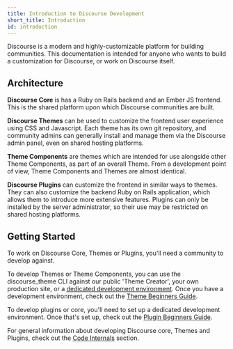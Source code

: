```yaml
---
title: Introduction to Discourse Development
short_title: Introduction
id: introduction
---
```

Discourse is a modern and highly-customizable platform for building communities. This documentation is intended for anyone who wants to build a customization for Discourse, or work on Discourse itself.

## Architecture

**Discourse Core** is has a Ruby on Rails backend and an Ember JS frontend. This is the shared platform upon which Discourse communities are built.

**Discourse Themes** can be used to customize the frontend user experience using CSS and Javascript. Each theme has its own git repository, and community admins can generally install and manage them via the Discourse admin panel, even on shared hosting platforms.

**Theme Components** are themes which are intended for use alongside other Theme Components, as part of an overall Theme. From a development point of view, Theme Components and Themes are almost identical.

**Discourse Plugins** can customize the frontend in similar ways to themes. They can also customize the backend Ruby on Rails application, which allows them to introduce more extensive features. Plugins can only be installed by the server administrator, so their use may be restricted on shared hosting platforms.

## Getting Started

To work on Discourse Core, Themes or Plugins, you'll need a community to develop against.

To develop Themes or Theme Components, you can use the discourse_theme CLI against our public 'Theme Creator', your own production site, or a [dedicated development environment](https://meta.discourse.org/t/336366). Once you have a development environment, check out the [Theme Beginners Guide](https://meta.discourse.org/t/beginners-guide-to-developing-discourse-themes/93648?silent=true).

To develop plugins or core, you'll need to set up a dedicated development environment. Once that's set up, check out the [Plugin Beginners Guide](https://meta.discourse.org/t/30515).

For general information about developing Discourse core, Themes and Plugins, check out the [Code Internals](https://meta.discourse.org/t/48891) section.

